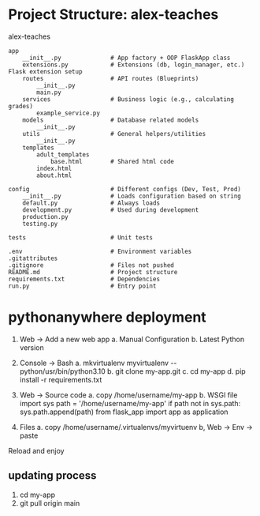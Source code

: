 # Project Structure: alex-teaches

alex-teaches

    app
        __init__.py              # App factory + OOP FlaskApp class
        extensions.py            # Extensions (db, login_manager, etc.) Flask extension setup
        routes                   # API routes (Blueprints)
            __init__.py
            main.py
        services                 # Business logic (e.g., calculating grades)
            example_service.py
        models                   # Database related models
            __init__.py
        utils                    # General helpers/utilities
            __init__.py
        templates
            adult_templates
                base.html        # Shared html code
            index.html
            about.html

    config                       # Different configs (Dev, Test, Prod)
        __init__.py              # Loads configuration based on string
        default.py               # Always loads
        development.py           # Used during development
        production.py
        testing.py

    tests                        # Unit tests

    .env                         # Environment variables
    .gitattributes
    .gitignore                   # Files not pushed
    README.md                    # Project structure
    requirements.txt             # Dependencies
    run.py                       # Entry point

# pythonanywhere deployment

1. Web -> Add a new web app
    a. Manual Configuration
    b. Latest Python version

2. Console -> Bash
    a. mkvirtualenv myvirtualenv --python/usr/bin/python3.10
    b. git clone my-app.git
    c. cd my-app
    d. pip install -r requirements.txt

3. Web -> Source code
    a. copy /home/username/my-app
    b. WSGI file
        import sys
        path = '/home/username/my-app'
        if path not in sys.path:
            sys.path.append(path)
        from flask_app import app as application

4. Files
    a. copy /home/username/.virtualenvs/myvirtuenv
    b, Web -> Env -> paste

Reload and enjoy

## updating process
1. cd my-app
2. git pull origin main